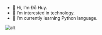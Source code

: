 - 👋 Hi, I’m Đỗ Huy.
- 👀 I’m interested in technology.
- 🌱 I’m currently learning Python language.


![alt](https://google.com)
